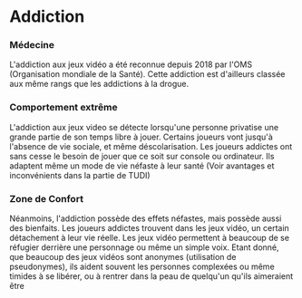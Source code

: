# Addiction
### Médecine

L'addiction aux jeux vidéo a été reconnue depuis 2018 par l'OMS (Organisation mondiale de la Santé). Cette addiction est d'ailleurs classée aux même rangs que les addictions à la drogue.



### Comportement extrême

L'addiction aux jeux video se détecte lorsqu'une personne privatise une grande partie de son temps libre à jouer. Certains joueurs vont jusqu'à l'absence de vie sociale, et même déscolarisation. Les joueurs addictes ont sans cesse le besoin de jouer que ce soit sur console ou ordinateur. Ils adaptent même un mode de vie néfaste à leur santé (Voir avantages et inconvénients dans la partie de TUDI)


### Zone de Confort

Néanmoins, l'addiction possède des effets néfastes, mais possède aussi des bienfaits. Les joueurs addictes trouvent dans les jeux vidéo, un certain détachement à leur vie réelle. Les jeux vidéo permettent à beaucoup de se réfugier derrière une personnage ou même un simple voix. Etant donné, que beaucoup des jeux vidéos sont anonymes (utilisation de pseudonymes), ils aident souvent les personnes complexées ou même timides à se libérer, ou à rentrer dans la peau de quelqu'un qu'ils aimeraient être



